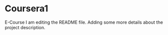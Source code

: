 # Coursera1
E-Course
I am editing the README file. Adding some more details about the project description.
